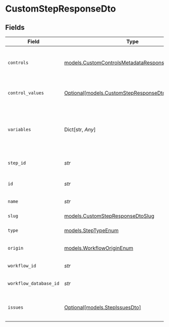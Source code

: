 # CustomStepResponseDto


## Fields

| Field                                                                                                  | Type                                                                                                   | Required                                                                                               | Description                                                                                            |
| ------------------------------------------------------------------------------------------------------ | ------------------------------------------------------------------------------------------------------ | ------------------------------------------------------------------------------------------------------ | ------------------------------------------------------------------------------------------------------ |
| `controls`                                                                                             | [models.CustomControlsMetadataResponseDto](../models/customcontrolsmetadataresponsedto.md)             | :heavy_check_mark:                                                                                     | Controls metadata for the custom step                                                                  |
| `control_values`                                                                                       | [Optional[models.CustomStepResponseDtoControlValues]](../models/customstepresponsedtocontrolvalues.md) | :heavy_minus_sign:                                                                                     | Control values for the custom step                                                                     |
| `variables`                                                                                            | Dict[str, *Any*]                                                                                       | :heavy_check_mark:                                                                                     | JSON Schema for variables, follows the JSON Schema standard                                            |
| `step_id`                                                                                              | *str*                                                                                                  | :heavy_check_mark:                                                                                     | Unique identifier of the step                                                                          |
| `id`                                                                                                   | *str*                                                                                                  | :heavy_check_mark:                                                                                     | Database identifier of the step                                                                        |
| `name`                                                                                                 | *str*                                                                                                  | :heavy_check_mark:                                                                                     | Name of the step                                                                                       |
| `slug`                                                                                                 | [models.CustomStepResponseDtoSlug](../models/customstepresponsedtoslug.md)                             | :heavy_check_mark:                                                                                     | Slug of the step                                                                                       |
| `type`                                                                                                 | [models.StepTypeEnum](../models/steptypeenum.md)                                                       | :heavy_check_mark:                                                                                     | Type of the step                                                                                       |
| `origin`                                                                                               | [models.WorkflowOriginEnum](../models/workfloworiginenum.md)                                           | :heavy_check_mark:                                                                                     | Origin of the workflow                                                                                 |
| `workflow_id`                                                                                          | *str*                                                                                                  | :heavy_check_mark:                                                                                     | Workflow identifier                                                                                    |
| `workflow_database_id`                                                                                 | *str*                                                                                                  | :heavy_check_mark:                                                                                     | Workflow database identifier                                                                           |
| `issues`                                                                                               | [Optional[models.StepIssuesDto]](../models/stepissuesdto.md)                                           | :heavy_minus_sign:                                                                                     | Issues associated with the step                                                                        |